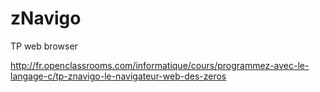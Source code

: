 zNavigo
=======

TP web browser

http://fr.openclassrooms.com/informatique/cours/programmez-avec-le-langage-c/tp-znavigo-le-navigateur-web-des-zeros
